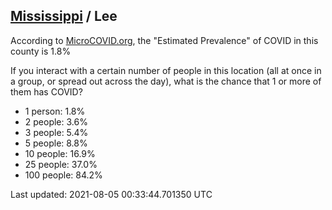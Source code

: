 
## [Mississippi](/united-states/mississippi) / Lee

According to [MicroCOVID.org](http://microcovid.org),
the "Estimated Prevalence" of COVID in this county is 1.8%

If you interact with a certain number of people in this location
(all at once in a group, or spread out across the day), what is the chance that
1 or more of them has COVID?

- 1 person: 1.8%
- 2 people: 3.6%
- 3 people: 5.4%
- 5 people: 8.8%
- 10 people: 16.9%
- 25 people: 37.0%
- 100 people: 84.2%

Last updated: 2021-08-05 00:33:44.701350 UTC

